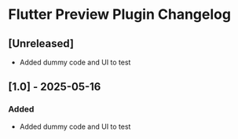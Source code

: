 # Flutter Preview Plugin Changelog

## [Unreleased]
- Added dummy code and UI to test

## [1.0] - 2025-05-16

### Added

- Added dummy code and UI to test
